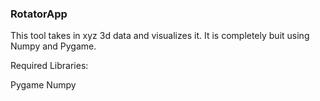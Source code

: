 ### RotatorApp

This tool takes in xyz 3d data and visualizes it. It is completely buit using Numpy and Pygame.

Required Libraries:

Pygame
Numpy
